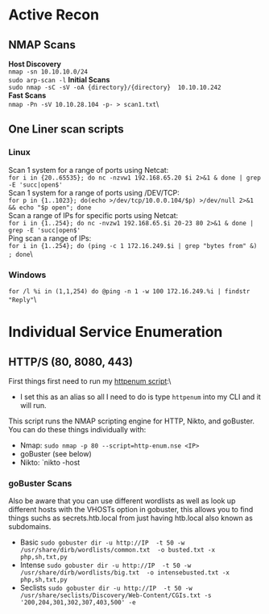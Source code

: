 # Active Recon

## NMAP Scans 
**Host Discovery**\
`nmap -sn 10.10.10.0/24`\
`sudo arp-scan -l`
**Initial Scans**\
`sudo nmap -sC -sV -oA {directory}/{directory}  10.10.10.242`\
**Fast Scans**\
`nmap -Pn -sV 10.10.28.104 -p- > scan1.txt`\

## One Liner scan scripts 
### Linux 
Scan 1 system for a range of ports using Netcat:\
`for i in {20..65535}; do nc -nzvw1 192.168.65.20 $i 2>&1 & done | grep -E 'succ|open$'`\
Scan 1 system for a range of ports using /DEV/TCP:\
`for p in {1..1023}; do(echo >/dev/tcp/10.0.0.104/$p) >/dev/null 2>&1 && echo "$p open"; done`\
Scan a range of IPs for specific ports using Netcat:\
`for i in {1..254}; do nc -nvzw1 192.168.65.$i 20-23 80 2>&1 & done | grep -E 'succ|open$'`\
Ping scan a range of IPs:\
`for i in {1..254}; do (ping -c 1 172.16.249.$i | grep "bytes from" &) ; done`\

### Windows 
`for /l %i in (1,1,254) do @ping -n 1 -w 100 172.16.249.%i | findstr "Reply"`\

# Individual Service Enumeration
## HTTP/S (80, 8080, 443)
First things first need to run my [httpenum script](https://github.com/PTRIGGS1775/HackingNotes/blob/main/tools/httpenum.sh):\
- I set this as an alias so all I need to do is type `httpenum` into my CLI and it will run.

This script runs the NMAP scripting engine for HTTP, Nikto, and goBuster. You can do these things individually with:
- Nmap:
`sudo nmap -p 80 --script=http-enum.nse <IP>`
- goBuster (see below)
- Nikto:
`nikto -host <IP>

### goBuster Scans
Also be aware that you can use different wordlists as well as look up different hosts with the VHOSTs option in gobuster, this allows you to find things suchs as secrets.htb.local from just having htb.local also known as subdomains.
- Basic 
`sudo gobuster dir -u http://IP  -t 50 -w /usr/share/dirb/wordlists/common.txt  -o busted.txt -x php,sh,txt,py`
- Intense 
`sudo gobuster dir -u http://IP  -t 50 -w /usr/share/dirb/wordlists/big.txt  -o intensebusted.txt -x php,sh,txt,py`
- Seclists 
`sudo gobuster dir -u http://IP  -t 50 -w /usr/share/seclists/Discovery/Web-Content/CGIs.txt -s '200,204,301,302,307,403,500' -e`

